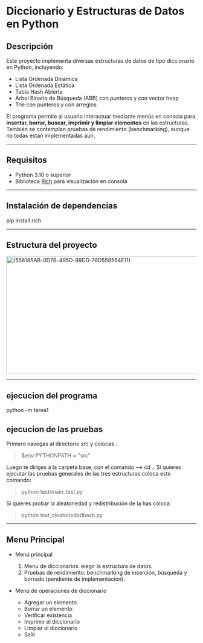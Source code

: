 # Diccionario y Estructuras de Datos en Python

## Descripción
Este proyecto implementa diversas estructuras de datos de tipo diccionario en Python, incluyendo:

- Lista Ordenada Dinámica
- Lista Ordenada Estática
- Tabla Hash Abierta
- Árbol Binario de Búsqueda (ABB) con punteros y con vector heap
- Trie con punteros y con arreglos

El programa permite al usuario interactuar mediante menús en consola para **insertar, borrar, buscar, imprimir y limpiar elementos** en las estructuras. También se contemplan pruebas de rendimiento (benchmarking), aunque no todas están implementadas aún.

---

## Requisitos

- Python 3.10 o superior
- Biblioteca [Rich](https://pypi.org/project/rich/) para visualización en consola

---
## Instalación de dependencias

pip install rich

---

## Estructura del proyecto

<img width="569" height="312" alt="{558185AB-0D7B-495D-98DD-76D558564E11}" src="https://github.com/user-attachments/assets/ba1215e5-85d5-44b1-9a14-b20aabe79e27" />

    
---
## ejecucion del programa

python -m tarea1

## ejecucion de las pruebas

Primero navegas al directorio src y colocas :
>$env:PYTHONPATH = "src"

Luego te diriges a la carpeta base, con el comando --> cd ..
 Si quieres ejecutar las pruebas generales de las tres estructuras coloca este comando:
>python test/main_test.py 

Si quieres probar la aleatoriedad y redistribución de la has coloca:

>python test_aleatoriedadhash.py
---
## Menu Principal

- Menú principal

    1. Menú de diccionarios: elegir la estructura de datos.
    2. Pruebas de rendimiento: benchmarking de inserción, búsqueda y borrado (pendiente de implementación).

- Menú de operaciones de diccionario

    - Agregar un elemento
    - Borrar un elemento
    - Verificar existencia
    - Imprimir el diccionario
    - Limpiar el diccionario
    - Salir
